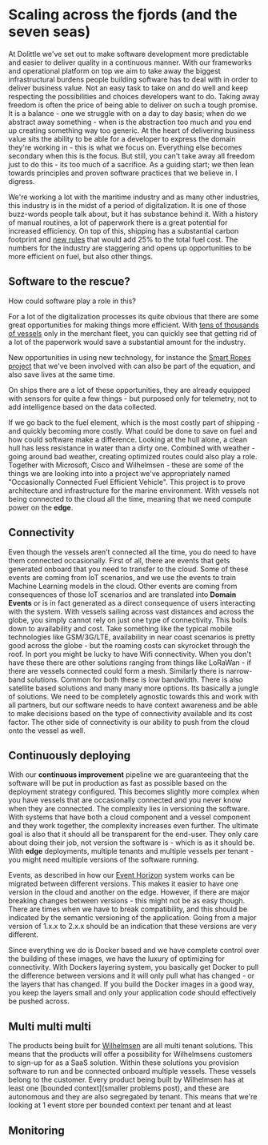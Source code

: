 # Scaling across the fjords (and the seven seas)

At Dolittle we've set out to make software development more predictable and easier to deliver quality in a continuous manner.
With our frameworks and operational platform on top we aim to take away the biggest infrastructural burdens people building
software has to deal with in order to deliver business value. Not an easy task to take on and do well and keep respecting the
possibilities and choices developers want to do. Taking away freedom is often the price of being able to deliver on such a tough
promise. It is a balance - one we struggle with on a day to day basis; when do we abstract away something - when is the
abstraction too much and you end up creating something way too generic. At the heart of delivering business value sits the
ability to be able for a developer to express the domain they're working in - this is what we focus on. Everything else becomes
secondary when this is the focus. But still, you can't take away all freedom just to do this - its too much of a sacrifice.
As a guiding start; we then lean towards principles and proven software practices that we believe in. I digress.

We're working a lot with the maritime industry and as many other industries, this industry is in the midst of a period of
digitalization. It is one of those buzz-words people talk about, but it has substance behind it. With a history of manual
routines, a lot of paperwork there is a great potential for increased efficiency. On top of this, shipping has a substantial
carbon footprint and [new rules](http://gcaptain.com/shippings-2020-low-sulphur-fuel-rules-explained/) that would add 25% to the
total fuel cost. The numbers for the industry are staggering and opens up opportunities to be more efficient on fuel, but also
other things.

## Software to the rescue?

How could software play a role in this?

For a lot of the digitalization processes its quite obvious that there are some great opportunities for making things more
efficient. With [tens of thousands of vessels](https://www.statista.com/statistics/264024/number-of-merchant-ships-worldwide-by-type/) only in the merchant fleet, you can
quickly see that getting rid of a lot of the paperwork would save a substantial amount for the industry.

New opportunities in using new technology, for instance the [Smart Ropes project](https://www.youtube.com/watch?v=dDQ5PjDRk50) that we've been involved with can also be part of the equation, and also save lives at the same time.

On ships there are a lot of these opportunities, they are already equipped with sensors for quite a few things - but
purposed only for telemetry, not to add intelligence based on the data collected.

If we go back to the fuel element, which is the most costly part of shipping - and quickly becoming more costly. What could
be done to save on fuel and how could software make a difference. Looking at the hull alone, a clean hull has less resistance
in water than a dirty one. Combined with weather - going around bad weather, creating optimized routes could also play a role.
Together with Microsoft, Cisco and Wilhelmsen - these are some of the things we are looking into into a project we've
appropriately named "Occasionally Connected Fuel Efficient Vehicle". This project is to prove architecture and infrastructure
for the marine environment. With vessels not being connected to the cloud all the time, meaning that we need compute power on
the **edge**.

## Connectivity

Even though the vessels aren't connected all the time, you do need to have them connected occasionally. First of all, there are
events that gets generated onboard that you need to transfer to the cloud. Some of these events are coming from IoT scenarios,
and we use the events to train Machine Learning models in the cloud. Other events are coming from consequences of those IoT
scenarios and are translated into **Domain Events** or is in fact generated as a direct consequence of users interacting with
the system. With vessels sailing across vast distances and across the globe, you simply cannot rely on just one type of connectivity.
This boils down to availability and cost. Take something like the typical mobile technologies like GSM/3G/LTE, availability in
near coast scenarios is pretty good across the globe - but the roaming costs can skyrocket through the roof. In port you might
be lucky to have Wifi connectivity. When you don't have these there are other solutions ranging from things like LoRaWan - if
there are vessels connected could form a mesh. Similarly there is narrow-band solutions. Common for both these is low bandwidth.
There is also satellite based solutions and many many more options. Its basically a jungle of solutions.
We need to be completely agnostic towards this and work with all partners, but our software needs to have context awareness
and be able to make decisions based on the type of connectivity available and its cost factor.
The other side of connectivity is our ability to push from the cloud onto the vessel as well.

## Continuously deploying

With our **continuous improvement** pipeline we are guaranteeing that the software will be put in production as fast as possible
based on the deployment strategy configured. This becomes slightly more complex when you have vessels that are occasionally connected
and you never know when they are connected. The complexity lies in versioning the software. With systems that have both a cloud
component and a vessel component and they work together, the complexity increases even further. The ultimate goal is also that
it should all be transparent for the end-user. They only care about doing their job, not version the software is - which is
as it should be. With **edge** deployments, multiple tenants and multiple vessels per tenant - you might need multiple versions
of the software running.

Events, as described in how our [Event Horizon]() system works can be migrated between different versions. This makes it easier to
have one version in the cloud and another on the edge. However, if there are major breaking changes between versions - this might
not be as easy though. There are times when we have to break compatibility, and this should be indicated by the semantic versioning
of the application. Going from a major version of 1.x.x to 2.x.x should be an indication that these versions are very different.

Since everything we do is Docker based and we have complete control over the building of these images, we have the luxury of optimizing
for connectivity. With Dockers layering system, you basically get Docker to pull the difference between versions and it will only
pull what has changed - or the layers that has changed. If you build the Docker images in a good way, you keep the layers small and
only your application code should effectively be pushed across.

## Multi multi multi

The products being built for [Wilhelmsen]() are all multi tenant solutions. This means that the products will offer a possibility
for Wilhelmsens customers to sign-up for as a SaaS solution. Within these solutions you provision software to run and be connected
onboard multiple vessels. These vessels belong to the customer. Every product being built by Wilhelmsen has at least one [bounded
context](smaller problems post), and these are autonomous and they are also segregated by tenant. This means that we're looking at
1 event store per bounded context per tenant and at least 

## Monitoring

